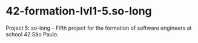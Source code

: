 # 42-formation-lvl1-5.so-long
Project 5: so-long - Fifth project for the formation of software engineers at school 42 São Paulo.
